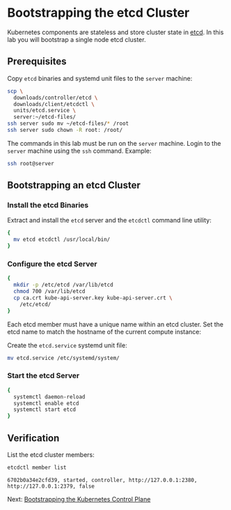 # Bootstrapping the etcd Cluster

Kubernetes components are stateless and store cluster state in [etcd](https://github.com/etcd-io/etcd). In this lab you will bootstrap a single node etcd cluster.

## Prerequisites

Copy `etcd` binaries and systemd unit files to the `server` machine:

```bash
scp \
  downloads/controller/etcd \
  downloads/client/etcdctl \
  units/etcd.service \
  server:~/etcd-files/
ssh server sudo mv ~/etcd-files/* /root
ssh server sudo chown -R root: /root/
```

The commands in this lab must be run on the `server` machine. Login to the `server` machine using the `ssh` command. Example:

```bash
ssh root@server
```

## Bootstrapping an etcd Cluster

### Install the etcd Binaries

Extract and install the `etcd` server and the `etcdctl` command line utility:

```bash
{
  mv etcd etcdctl /usr/local/bin/
}
```

### Configure the etcd Server

```bash
{
  mkdir -p /etc/etcd /var/lib/etcd
  chmod 700 /var/lib/etcd
  cp ca.crt kube-api-server.key kube-api-server.crt \
    /etc/etcd/
}
```

Each etcd member must have a unique name within an etcd cluster. Set the etcd name to match the hostname of the current compute instance:

Create the `etcd.service` systemd unit file:

```bash
mv etcd.service /etc/systemd/system/
```

### Start the etcd Server

```bash
{
  systemctl daemon-reload
  systemctl enable etcd
  systemctl start etcd
}
```

## Verification

List the etcd cluster members:

```bash
etcdctl member list
```

```text
6702b0a34e2cfd39, started, controller, http://127.0.0.1:2380, http://127.0.0.1:2379, false
```

Next: [Bootstrapping the Kubernetes Control Plane](08-bootstrapping-kubernetes-controllers.md)
